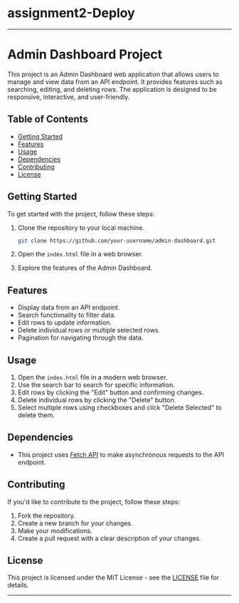 # assignment2-Deploy
---

# Admin Dashboard Project

This project is an Admin Dashboard web application that allows users to manage and view data from an API endpoint. It provides features such as searching, editing, and deleting rows. The application is designed to be responsive, interactive, and user-friendly.

## Table of Contents

- [Getting Started](#getting-started)
- [Features](#features)
- [Usage](#usage)
- [Dependencies](#dependencies)
- [Contributing](#contributing)
- [License](#license)

## Getting Started

To get started with the project, follow these steps:

1. Clone the repository to your local machine.

   ```bash
   git clone https://github.com/your-username/admin-dashboard.git
   ```

2. Open the `index.html` file in a web browser.

3. Explore the features of the Admin Dashboard.

## Features

- Display data from an API endpoint.
- Search functionality to filter data.
- Edit rows to update information.
- Delete individual rows or multiple selected rows.
- Pagination for navigating through the data.

## Usage

1. Open the `index.html` file in a modern web browser.
2. Use the search bar to search for specific information.
3. Edit rows by clicking the "Edit" button and confirming changes.
4. Delete individual rows by clicking the "Delete" button.
5. Select multiple rows using checkboxes and click "Delete Selected" to delete them.

## Dependencies

- This project uses [Fetch API](https://developer.mozilla.org/en-US/docs/Web/API/Fetch_API) to make asynchronous requests to the API endpoint.

## Contributing

If you'd like to contribute to the project, follow these steps:

1. Fork the repository.
2. Create a new branch for your changes.
3. Make your modifications.
4. Create a pull request with a clear description of your changes.

## License

This project is licensed under the MIT License - see the [LICENSE](LICENSE) file for details.

---
